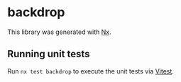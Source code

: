 # backdrop

This library was generated with [Nx](https://nx.dev).

## Running unit tests

Run `nx test backdrop` to execute the unit tests via [Vitest](https://vitest.dev/).
